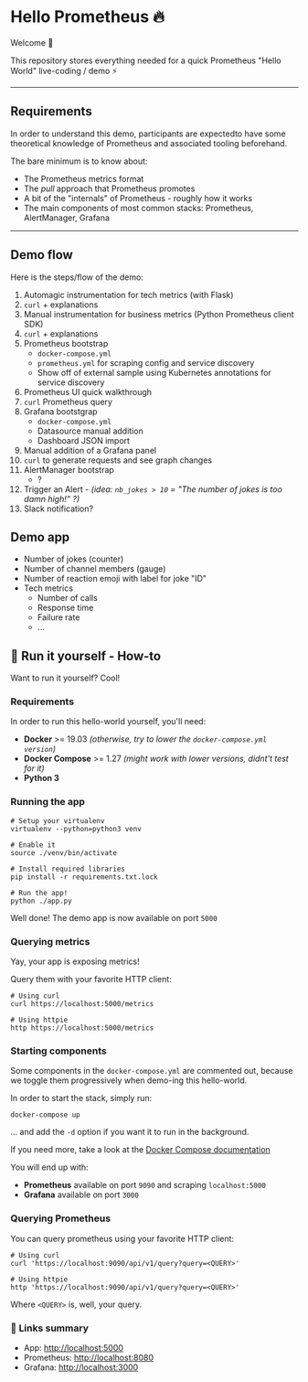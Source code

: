 # Hello Prometheus 🔥

Welcome 👋

This repository stores everything needed for a quick Prometheus "Hello World"
live-coding / demo ⚡

---

## Requirements

In order to understand this demo, participants are expectedto have some
theoretical knowledge of Prometheus and associated tooling beforehand.

The bare minimum is to know about:

- The Prometheus metrics format
- The _pull_ approach that Prometheus promotes
- A bit of the "internals" of Prometheus - roughly how it works
- The main components of most common stacks: Prometheus, AlertManager, Grafana

---

## Demo flow

Here is the steps/flow of the demo:

1. Automagic instrumentation for tech metrics (with Flask)
2. `curl` + explanations
3. Manual instrumentation for business metrics (Python Prometheus client SDK)
4. `curl` + explanations
5. Prometheus bootstrap
    - `docker-compose.yml`
    - `prometheus.yml` for scraping config and service discovery
    - Show off of external sample using Kubernetes annotations for service
      discovery
6. Prometheus UI quick walkthrough
7. `curl` Prometheus query
8. Grafana bootstgrap
    - `docker-compose.yml`
    - Datasource manual addition
    - Dashboard JSON import
9. Manual addition of a Grafana panel
10. `curl` to generate requests and see graph changes
11. AlertManager bootstrap
    - ?
12. Trigger an Alert - _(idea:
    `nb_jokes > 10` = "The number of jokes is too damn high!" ?)_
13. Slack notification?

## Demo app

- Number of jokes (counter)
- Number of channel members (gauge)
- Number of reaction emoji with label for joke "ID"
- Tech metrics
    - Number of calls
    - Response time
    - Failure rate
    - ...

## 🚀 Run it yourself - How-to

Want to run it yourself? Cool!

### Requirements

In order to run this hello-world yourself, you'll need:

- **Docker** >= 19.03 _(otherwise, try to lower the `docker-compose.yml`
  `version`)_
- **Docker Compose** >= 1.27 _(might work with lower versions, didnt't test for
  it)_
- **Python 3**

### Running the app

```shell
# Setup your virtualenv
virtualenv --python=python3 venv

# Enable it
source ./venv/bin/activate

# Install required libraries
pip install -r requirements.txt.lock

# Run the app!
python ./app.py
```

Well done! The demo app is now available on port `5000`

### Querying metrics

Yay, your app is exposing metrics!

Query them with your favorite HTTP client:

```shell
# Using curl
curl https://localhost:5000/metrics

# Using httpie
http https://localhost:5000/metrics
```

### Starting components

Some components in the `docker-compose.yml` are commented out, because we
toggle them progressively when demo-ing this hello-world.

In order to start the stack, simply run:

```shell
docker-compose up
```

... and add the `-d` option if you want it to run in the background.

If you need more, take a look at the [Docker Compose
documentation](https://docs.docker.com/compose/gettingstarted/https://docs.docker.com/compose/gettingstarted/)

You will end up with:

- **Prometheus** available on port `9090` and scraping `localhost:5000`
- **Grafana** available on port `3000`

### Querying Prometheus

You can query prometheus using your favorite HTTP client:

```shell
# Using curl
curl 'https://localhost:9090/api/v1/query?query=<QUERY>'

# Using httpie
http 'https://localhost:9090/api/v1/query?query=<QUERY>'
```

Where `<QUERY>` is, well, your query.

### 🔗 Links summary

- App: <http://localhost:5000>
- Prometheus: <http://localhost:8080>
- Grafana: <http://localhost:3000>
